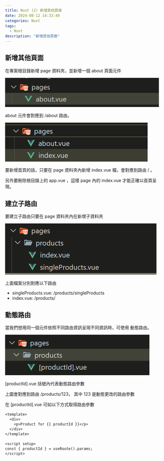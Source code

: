 ```yaml
---
title: Nuxt (2) 新增其他頁面
date: 2024-08-12 14:33:49
categories: Nuxt
tags:
  - Nuxt
description: "新增其他頁面"
---
```


## 新增其他頁面

在專案根目錄新增 page 資料夾，並新增一個 about 頁面元件

![](../images/js/vue/vue-5.png)

about 元件會對應到 /about 路由。

![](../images/js/vue/vue-6.png)

要新增首頁的話，只要在 page 資料夾內新增 index.vue 檔，會對應到路由 / 。

另外要刪除根目錄上的 app.vue ，這樣 page 內的 index.vue 才能正確以首頁呈現。

## 建立子路由

要建立子路由只要在 page 資料夾內在新增子資料夾

![](../images/js/vue/vue-7.png)

上面檔案分別對應以下路由

- singleProducts.vue: /products/singleProducts
- index.vue: /products/

## 動態路由

當我們想用同一個元件依照不同路由資訊呈現不同資訊時，可使用 動態路由。

![](../images/js/vue/vue-8.png)

[productId].vue 括號內代表動態路由參數

上圖會對應到路由 /products/123， 其中 123 是動態更改的路由參數

在 [productId].vue 可如以下方式取得路由參數

```vue
<template>
  <div>
    <p>Product for {{ productId }}</p>
  </div>
</template>

<script setup>
const { productId } = useRoute().params;
</script>
```
